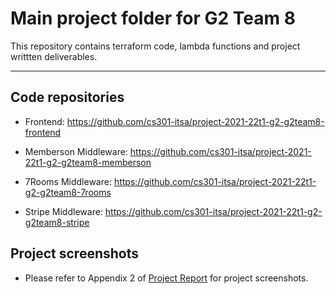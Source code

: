 # Main project folder for G2 Team 8

This repository contains terraform code, lambda functions and project writtten deliverables.

---

## Code repositories

- Frontend: https://github.com/cs301-itsa/project-2021-22t1-g2-g2team8-frontend

- Memberson Middleware: https://github.com/cs301-itsa/project-2021-22t1-g2-g2team8-memberson

- 7Rooms Middleware: https://github.com/cs301-itsa/project-2021-22t1-g2-g2team8-7rooms

- Stripe Middleware: https://github.com/cs301-itsa/project-2021-22t1-g2-g2team8-stripe

## Project screenshots

- Please refer to Appendix 2 of [Project Report](./project-report/Project-Report-g2team8.pdf) for project screenshots.
